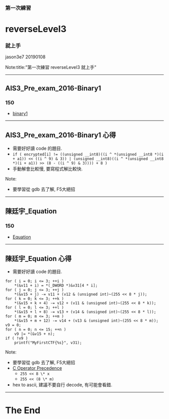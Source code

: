 ### 第一次練習
# reverseLevel3
### 就上手

jason3e7 20190108

Note:title:"第一次練習 reverseLevel3 就上手"

---

## AIS3_Pre_exam_2016-Binary1
### 150

* [binary1](reverseLevel3/file/binary1)

---

## AIS3_Pre_exam_2016-Binary1 心得
* 需要好好讀 code 的題目.
* `if ( encrypted[i] != ((unsigned __int8)((i ^ *(unsigned __int8 *)(i + a1)) << ((i ^ 9) & 3)) | (unsigned __int8)((i ^ *(unsigned __int8 *)(i + a1)) >> (8 - ((i ^ 9) & 3)))) + 8 )`
* 手動解會比較慢, 要寫程式解比較快.

Note:
* 要學習從 gdb 去了解, F5大絕招

---

## 陳廷宇_Equation
### 150

* [Equation](reverseLevel3/file/Equation)

---

## 陳廷宇_Equation 心得
* 需要好好讀 code 的題目.
```
for ( i = 0; i <= 3; ++i )
    *(&v11 + i) = *(_DWORD *)&v31[4 * i];
for ( j = 0; j <= 3; ++j )
    *(&v15 + j) -= v11 + (v12 & (unsigned int)~(255 << 8 * j));
for ( k = 0; k <= 3; ++k )
    *(&v15 + k + 4) -= v12 + (v11 & (unsigned int)~(255 << 8 * k));
for ( l = 0; l <= 3; ++l )
    *(&v15 + l + 8) -= v13 + (v14 & (unsigned int)~(255 << 8 * l));
for ( m = 0; m <= 3; ++m )
    *(&v15 + m + 12) -= v14 + (v13 & (unsigned int)~(255 << 8 * m));
v9 = 0;
for ( n = 0; n <= 15; ++n )
    v9 |= *(&v15 + n);
if ( !v9 )
    printf("MyFirstCTF{%s}", v31);
```

Note:
* 要學習從 gdb 去了解, F5大絕招
* [C Operator Precedence](https://en.cppreference.com/w/c/language/operator_precedence)
  * `255 << 8 \* x`
  * `255 << (8 \* m)`
* hex to ascii, 建議不要自行 decode, 有可能會看錯.

---

# The End